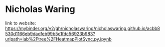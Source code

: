 # Nicholas Waring


link to website: 
https://mybinder.org/v2/gh/nicholaswaring/nicholaswaring.github.io/acbb8530d1166eb9dadfeb99b5c1fdc56923b983?urlpath=lab%2Ftree%2FHeatmapPlotSync.py.ipynb
